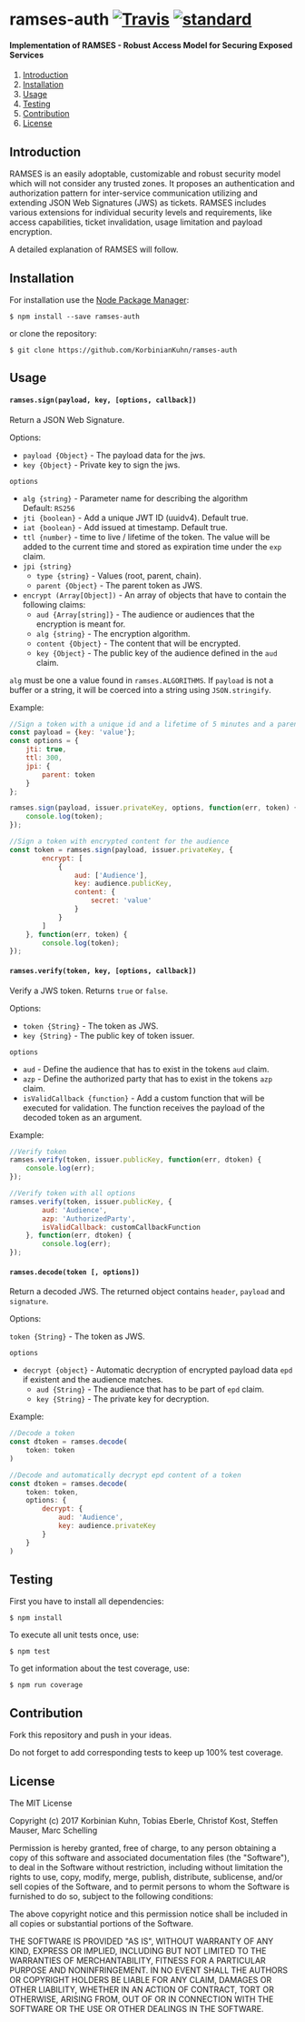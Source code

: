 # ramses-auth [![Travis](https://img.shields.io/travis/KorbinianKuhn/ramses-auth.svg)](https://travis-ci.org/KorbinianKuhn/ramses-auth/builds)  [![standard](https://img.shields.io/badge/code_style-standard-brightgreen.svg)](http://standardjs.com/)

#### Implementation of RAMSES - Robust Access Model for Securing Exposed Services

1. [Introduction](#introduction)
2. [Installation](#installation)
3. [Usage](#usage)
4. [Testing](#testing)
5. [Contribution](#contribution)
6. [License](#license)

## Introduction

RAMSES is an easily adoptable, customizable and
robust security model which will not consider any trusted
zones. It proposes an authentication and authorization pattern
for inter-service communication utilizing and extending JSON
Web Signatures (JWS) as tickets. RAMSES includes various
extensions for individual security levels and requirements, like
access capabilities, ticket invalidation, usage limitation and
payload encryption.

A detailed explanation of RAMSES will follow.

## Installation

For installation use the [Node Package Manager](https://github.com/npm/npm):

```
$ npm install --save ramses-auth
```

or clone the repository:
```
$ git clone https://github.com/KorbinianKuhn/ramses-auth
```

## Usage

#### `ramses.sign(payload, key, [options, callback])`

Return a JSON Web Signature.

Options:

- `payload {Object}` - The payload data for the jws.
- `key {Object}` - Private key to sign the jws.

`options`

- `alg {string}` - Parameter name for describing the algorithm<br>Default: `RS256`
- `jti {boolean}` - Add a unique JWT ID (uuidv4). Default true.
- `iat {boolean}` - Add issued at timestamp. Default true.
- `ttl {number}` - time to live / lifetime of the token. The value will be added to the current time and stored as expiration time under the `exp` claim.
- `jpi {string}`
    - `type {string}` - Values (root, parent, chain).
    - `parent {Object}` - The parent token as JWS.
- `encrypt (Array[Object])` - An array of objects that have to contain the following claims:
    - `aud {Array[string]}` - The audience or audiences that the encryption is meant for.
    - `alg {string}` - The encryption algorithm.
    - `content {Object}` - The content that will be encrypted.
    - `key {Object}` - The public key of the audience defined in the `aud` claim.

`alg` must be one a value found in `ramses.ALGORITHMS`. If `payload` is not a buffer or a string, it will be coerced into a string using `JSON.stringify`.

Example:

``` js
//Sign a token with a unique id and a lifetime of 5 minutes and a parent ticket
const payload = {key: 'value'};
const options = {
    jti: true,
    ttl: 300,
    jpi: {
        parent: token
    }
};

ramses.sign(payload, issuer.privateKey, options, function(err, token) {
    console.log(token);
});

//Sign a token with encrypted content for the audience
const token = ramses.sign(payload, issuer.privateKey, {
        encrypt: [
            {
                aud: ['Audience'],
                key: audience.publicKey,
                content: {
                    secret: 'value'
                }
            }
        ]
    }, function(err, token) {
        console.log(token);
});
```

#### `ramses.verify(token, key, [options, callback])`

Verify a JWS token. Returns `true` or `false`.

Options:

- `token {String}` - The token as JWS.
- `key {String}` - The public key of token issuer.

`options`

- `aud` - Define the audience that has to exist in the tokens `aud` claim.
- `azp` - Define the authorized party that has to exist in the tokens `azp` claim.
- `isValidCallback {function}` - Add a custom function that will be executed for validation. The function receives the payload of the decoded token as an argument.

Example:

``` js
//Verify token
ramses.verify(token, issuer.publicKey, function(err, dtoken) {
    console.log(err);
});

//Verify token with all options
ramses.verify(token, issuer.publicKey, {
        aud: 'Audience',
        azp: 'AuthorizedParty',
        isValidCallback: customCallbackFunction
    }, function(err, dtoken) {
        console.log(err);
});
```

#### `ramses.decode(token [, options])`

Return a decoded JWS. The returned object contains `header`, `payload` and `signature`.

Options:

`token {String}` - The token as JWS.

`options`

- `decrypt {object}` - Automatic decryption of encrypted payload data `epd` if existent and the audience matches.
    - `aud {String}` - The audience that has to be part of `epd` claim.
    - `key {String}` - The private key for decryption.

Example:

``` js
//Decode a token
const dtoken = ramses.decode(
    token: token
)

//Decode and automatically decrypt epd content of a token
const dtoken = ramses.decode(
    token: token,
    options: {
        decrypt: {
            aud: 'Audience',
            key: audience.privateKey
        }
    }
)
```

## Testing

First you have to install all dependencies:

```
$ npm install
```

To execute all unit tests once, use:

```
$ npm test
```

To get information about the test coverage, use:

```
$ npm run coverage
```

## Contribution
Fork this repository and push in your ideas.

Do not forget to add corresponding tests to keep up 100% test coverage.

## License
The MIT License

Copyright (c) 2017 Korbinian Kuhn, Tobias Eberle, Christof Kost, Steffen Mauser, Marc Schelling

Permission is hereby granted, free of charge, to any person obtaining a copy
of this software and associated documentation files (the "Software"), to deal
in the Software without restriction, including without limitation the rights
to use, copy, modify, merge, publish, distribute, sublicense, and/or sell
copies of the Software, and to permit persons to whom the Software is
furnished to do so, subject to the following conditions:

The above copyright notice and this permission notice shall be included in
all copies or substantial portions of the Software.

THE SOFTWARE IS PROVIDED "AS IS", WITHOUT WARRANTY OF ANY KIND, EXPRESS OR
IMPLIED, INCLUDING BUT NOT LIMITED TO THE WARRANTIES OF MERCHANTABILITY,
FITNESS FOR A PARTICULAR PURPOSE AND NONINFRINGEMENT. IN NO EVENT SHALL THE
AUTHORS OR COPYRIGHT HOLDERS BE LIABLE FOR ANY CLAIM, DAMAGES OR OTHER
LIABILITY, WHETHER IN AN ACTION OF CONTRACT, TORT OR OTHERWISE, ARISING FROM,
OUT OF OR IN CONNECTION WITH THE SOFTWARE OR THE USE OR OTHER DEALINGS IN
THE SOFTWARE.